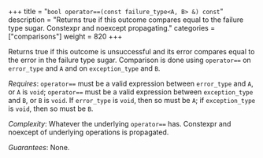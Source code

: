 +++
title = "`bool operator==(const failure_type<A, B> &) const`"
description = "Returns true if this outcome compares equal to the failure type sugar. Constexpr and noexcept propagating."
categories = ["comparisons"]
weight = 820
+++

Returns true if this outcome is unsuccessful and its error compares equal to the error in the failure type sugar. Comparison is done using `operator==` on `error_type` and `A` and on `exception_type` and `B`.

*Requires*: `operator==` must be a valid expression between `error_type` and `A`, or `A` is `void`; `operator==` must be a valid expression between `exception_type` and `B`, or `B` is `void`. If `error_type` is `void`, then so must be `A`; if `exception_type` is `void`, then so must be `B`.

*Complexity*: Whatever the underlying `operator==` has. Constexpr and noexcept of underlying operations is propagated.

*Guarantees*: None.
